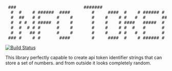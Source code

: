<pre>
 ###                         #######
  #  #    # ######  ####        #     ####  #    # ###### #    #
  #  ##   # #      #    #       #    #    # #   #  #      ##   #
  #  # #  # #####  #    #       #    #    # ####   #####  # #  #
  #  #  # # #      #    #       #    #    # #  #   #      #  # #
  #  #   ## #      #    #       #    #    # #   #  #      #   ##
 ### #    # #       ####        #     ####  #    # ###### #    #
</pre>

[![Build Status](https://travis-ci.org/tothimre/hashids_timestamp_salt.png?branch=master)](https://travis-ci.org/flyingwhale/poc)

This library perfectly capable to create api token identifier strings that can store a set of numbers. and from outside it looks completely random.
